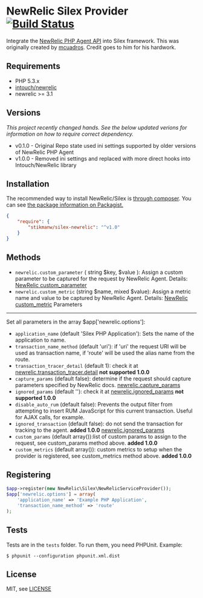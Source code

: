 NewRelic Silex Provider [![Build Status](https://travis-ci.org/mcuadros/silex-newrelic.png?branch=master)](https://travis-ci.org/mcuadros/silex-newrelic)
==============================
Integrate the [NewRelic PHP Agent API](https://newrelic.com/docs/php/the-php-api) into Silex framework. This was originally created by [mcuadros](https://github.com/mcuadros).  Credit goes to him for his hardwork. 

Requirements
------------

* PHP 5.3.x
* [intouch/newrelic](https://github.com/In-Touch/newrelic)
* newrelic >= 3.1

Versions
--------
*This project recently changed hands. See the below updated verions for information on how to require correct dependency.*

* v0.1.0 - Original Repo state used ini settings supported by older versions of NewRelic PHP Agent
* v1.0.0 - Removed ini settings and replaced with more direct hooks into Intouch/NewRelic library

Installation
------------

The recommended way to install NewRelic/Silex is [through composer](http://getcomposer.org).
You can see [the package information on Packagist.](https://packagist.org/packages/mcuadros/silex-newrelic)

```JSON
{
    "require": {
        "stikmanw/silex-newrelic": "^v1.0"
    }
}
```

Methods
-------
* ```newrelic.custom_parameter``` ( string $key, $value ): Assign a custom parameter to be captured for the request by NewRelic Agent. Details: [NewRelic custom_parameter](https://docs.newrelic.com/docs/agents/php-agent/configuration/php-agent-api#api-custom-param)
* ```newrelic.custom_metric``` (string $name, mixed $value): Assign a metric name and value to be captured by NewRelic Agent. 
Details: [NewRelic custom_metric](https://docs.newrelic.com/docs/agents/php-agent/configuration/php-agent-api#api-custom-metric)
Parameters
------------

Set all parameters in the array $app['newrelic.options']:

* ```application_name``` (default 'Silex PHP Application'): Sets the name of the application to name.
* ```transaction_name_method``` (default 'uri'): if 'uri' the request URI will be used as transaction name, if 'route' will be used the alias name from the route.
* ```transaction_tracer_detail``` (default 1): check it at  [newrelic.transaction_tracer.detail](http://docs.newrelic.com/docs/php/php-agent-phpini-settings) **not supported 1.0.0**
* ```capture_params``` (default false): determine if the request should capture parameters specified by NewRelic docs. 
[newrelic.capture_params](http://docs.newrelic.com/docs/php/php-agent-phpini-settings)
* ```ignored_params``` (default ''): check it at  [newrelic.ignored_params](http://docs.newrelic.com/docs/php/php-agent-phpini-settings)  **not supported 1.0.0**
* ```disable_auto_rum``` (default false): Prevents the output filter from attempting to insert RUM JavaScript for this current transaction. Useful for AJAX calls, for example.
* ```ignored_transaction``` (default false): do not send the transaction for tracking to the agent.  **added 1.0.0** [newrelic.ignored_params](http://docs.newrelic.com/docs/php/php-agent-phpini-settings)
* ```custom_params``` (default array()):list of custom params to assign to the request, see custom_params method above. **added 1.0.0**
* ```custom_metrics``` (default array()): custom metrics to setup when the provider is registered, see custom_metrics method above. **added 1.0.0**

Registering
------------

```PHP
$app->register(new NewRelic\Silex\NewRelicServiceProvider());
$app['newrelic.options'] = array(
    'application_name' => 'Example PHP Application',
    'transaction_name_method' => 'route'
);
```

Tests
-----

Tests are in the `tests` folder.
To run them, you need PHPUnit.
Example:

    $ phpunit --configuration phpunit.xml.dist


License
-------

MIT, see [LICENSE](LICENSE)
